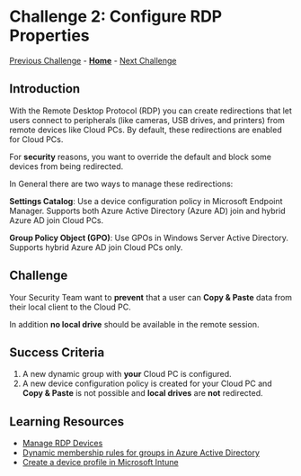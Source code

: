 # Challenge 2: Configure RDP Properties

[Previous Challenge](./01-W365-Provisioning-CPC.md) - **[Home](../../readme.md)** - [Next Challenge](./03-W365-App-Deployment.md)

## Introduction

With the Remote Desktop Protocol (RDP) you can create redirections that let users connect to peripherals (like cameras, USB drives, and printers) from remote devices like Cloud PCs. By default, these redirections are enabled for Cloud PCs. 

For **security** reasons, you want to override the default and block some devices from being redirected.

In General there are two ways to manage these redirections:

**Settings Catalog**: Use a device configuration policy in Microsoft Endpoint Manager. Supports both Azure Active Directory (Azure AD) join and hybrid Azure AD join Cloud PCs.

**Group Policy Object (GPO)**: Use GPOs in Windows Server Active Directory. Supports hybrid Azure AD join Cloud PCs only.

## Challenge

Your Security Team want to **prevent** that a user can **Copy & Paste** data from their local client to the Cloud PC.

In addition **no local drive** should be available in the remote session.

## Success Criteria

1. A new dynamic group with **your** Cloud PC is configured.
2. A new device configuration policy is created for your Cloud PC and **Copy & Paste** is not possible and **local drives** are **not** redirected.

## Learning Resources
- [Manage RDP Devices](https://learn.microsoft.com/en-us/windows-365/enterprise/manage-rdp-device-redirections)
- [Dynamic membership rules for groups in Azure Active Directory](https://learn.microsoft.com/en-us/azure/active-directory/enterprise-users/groups-dynamic-membership)
- [Create a device profile in Microsoft Intune](https://learn.microsoft.com/en-us/mem/intune/configuration/device-profile-create)